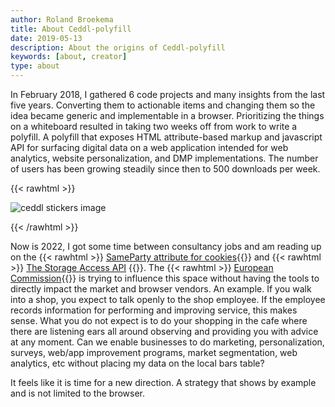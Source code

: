 ```yaml
---
author: Roland Broekema
title: About Ceddl-polyfill
date: 2019-05-13
description: About the origins of Ceddl-polyfill
keywords: [about, creator]
type: about
---
```


In February 2018, I gathered 6 code projects and many insights from the last five years. Converting them to actionable
items and changing them so the idea became generic and implementable in a browser. Prioritizing the things on a
whiteboard resulted in taking two weeks off from work to write a polyfill. A polyfill that exposes HTML attribute-based
markup and javascript API for surfacing digital data on a web application intended for web analytics, website
personalization, and DMP implementations. The number of users has been growing steadily since then to 500 downloads per
week.

{{< rawhtml >}}
<p><img class="w-full" src="/img/ceddl-start-impression.jpg" alt="ceddl stickers image"></p>
{{< /rawhtml >}}

Now is 2022, I got some time between consultancy jobs and am reading up on the {{< rawhtml >}}
<a class="link no-underline" href="https://developer.chrome.com/blog/first-party-sets-sameparty/">SameParty
attribute for cookies</a>{{</rawhtml >}} and {{< rawhtml >}}
<a class="link no-underline" href="https://privacycg.github.io/storage-access/">The Storage Access API</a>
{{</rawhtml >}}. The {{< rawhtml >}}
<a class="link no-underline" href="https://ec.europa.eu/info/law/law-topic/data-protection/reform/rules-business-and-organisations_en">
European Commission</a>{{</rawhtml >}} is trying to influence this space without having the tools to directly impact the
market and browser vendors. An example. If you walk into a shop, you expect to talk openly to the shop employee. If the
employee records information for performing and improving service, this makes sense. What you do not expect is to do
your
shopping in the cafe where there are listening ears all around observing and providing you with advice at any moment.
Can we enable businesses to do marketing, personalization, surveys, web/app improvement programs, market segmentation,
web analytics, etc without placing my data on the local bars table?

It feels like it is time for a new direction. A strategy that shows by example and is not limited to the browser.
